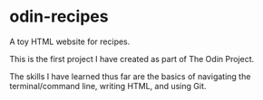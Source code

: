 # odin-recipes
A toy HTML website for recipes.
<p>This is the first project I have created as part of The Odin Project.</p>
<p>The skills I have learned thus far are the basics of navigating the terminal/command line, writing HTML, and using Git.</p>

